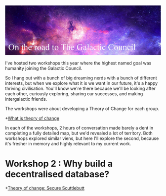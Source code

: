 ![On the road to The Galactic Civilisation](images/galaxy.jpg)

I've hosted two workshops this year where the highest named goal was humanity joining the Galactic Council. 

So I hang out with a bunch of big dreaming nerds with a bunch of different interests, but when we explore what it is we want in our future, it's a happy thriving civilisation. You'll know we're there because we'll be looking after each other, curiously exploring, sharing our successes, and making intergalactic friends.

The workshops were about developing a Theory of Change for each group. 

+[What is theory of change](./fragments/_theory_of_change.md)

In each of the workshops, 2 hours of conversation made barely a dent in completing a fully detailed map, but we'd revealed a lot of territory.
Both workshops explored similar viens, but here I'll explore the second, because it's fresher in memory and highly relevant to my current work.

Workshop 2 : Why build a decentralised database?
================================================

+[Theory of change: Secure Scuttlebutt](./fragments/_theory_of_change_secure_scuttlebutt.md)

